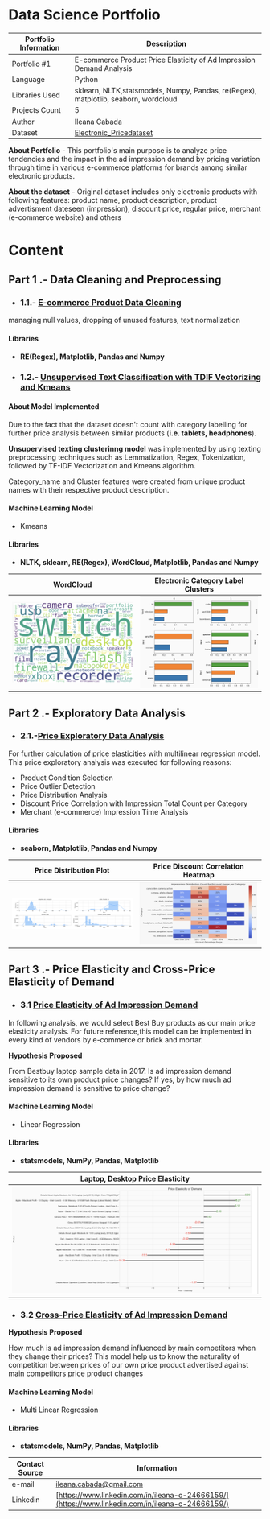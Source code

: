 # Data Science Portfolio

| Portfolio Information | Description |
| --- | --- |
| Portfolio #1 | E-commerce Product Price Elasticity of Ad Impression Demand Analysis |
|Language| Python|
|Libraries Used| sklearn, NLTK,statsmodels, Numpy, Pandas, re(Regex), matplotlib, seaborn, wordcloud|
|Projects Count| 5|
| Author | Ileana Cabada |
| Dataset | [Electronic_Pricedataset](https://www.kaggle.com/datafiniti/electronic-products-prices)|


**About Portfolio** - This portfolio's main purpose is to analyze price tendencies and the impact in the ad impression demand by pricing variation through time in various e-commerce platforms for brands among similar electronic products.

**About the dataset** - 
Original dataset includes only electronic products with following features:
product name, product description, product advertisment dateseen (impression), discount price, regular price, merchant (e-commerce website) and others

# Content 
## Part 1 .- Data Cleaning and Preprocessing ##


 - ### 1.1.- [E-commerce Product Data Cleaning](https://github.com/ileanadatamania/Data-Science-Portfolio/blob/master/DataCleaning_price.ipynb) 
 managing null values, dropping of unused features, text normalization 

#### Libraries 
- **RE(Regex), Matplotlib, Pandas and Numpy**  


- ### 1.2.- [Unsupervised Text Classification with TDIF Vectorizing and Kmeans](https://github.com/ileanadatamania/Data-Science-Portfolio/blob/master/Kmeans_TDIF_NLP_TextClustering.ipynb)
#### About Model Implemented
Due to the fact that the dataset doesn't count with category labelling for further price analysis between similar products (**i.e. tablets, headphones**).

**Unsupervised texting clusterinng model** was implemented by using texting preprocessing techniques such as Lemmatization, Regex, Tokenization, followed by TF-IDF Vectorization and Kmeans algorithm.

Category_name and Cluster features were created from unique product names with their respective product description. 

#### Machine Learning Model

- Kmeans

#### Libraries 

- **NLTK, sklearn, RE(Regex), WordCloud, Matplotlib, Pandas and Numpy**  


WordCloud       |  Electronic Category Label Clusters
:-------------------------:|:-------------------------:
![](https://github.com/ileanadatamania/images1/blob/master/wordcloud.png)  |  ![](https://github.com/ileanadatamania/images1/blob/master/clustword.png)

## Part 2 .- Exploratory Data Analysis
 
- ### 2.1.-[Price Exploratory Data Analysis](https://github.com/ileanadatamania/Data-Science-Portfolio/blob/master/EDA_Price.ipynb)

For further calculation of price elasticities with multilinear regression model. This price exploratory analysis was executed for following reasons:

- Product Condition Selection
- Price Outlier Detection
- Price Distribution Analysis
- Discount Price Correlation with Impression Total Count per Category
- Merchant (e-commerce) Impression Time Analysis

#### Libraries 

- **seaborn, Matplotlib, Pandas and Numpy**  

Price Distribution Plot     | Price Discount Correlation Heatmap
:-------------------------:|:-------------------------:
![](https://github.com/ileanadatamania/images1/blob/master/distplot.png)  |  ![](https://github.com/ileanadatamania/images1/blob/master/heatmapdisc.png)

## Part 3 .-  Price Elasticity and Cross-Price Elasticity of Demand ##

- ### 3.1 [Price Elasticity of Ad Impression Demand](https://github.com/ileanadatamania/Data-Science-Portfolio/blob/master/Price_Elasticityof_Demand.ipynb)
In following analysis, we would select Best Buy products as our main price elasticity analysis. For future reference,this model can be implemented in every kind of vendors by e-commerce or brick and mortar.

 **Hypothesis Proposed**

 From Bestbuy laptop sample data in 2017. Is ad impression demand sensitive to its own product price changes? If yes, by how much ad impression demand is sensitive to price change?
 

 
#### Machine Learning Model

- Linear Regression

 #### Libraries
 
- **statsmodels, NumPy, Pandas, Matplotlib**

Laptop, Desktop Price Elasticity     |
:-------------------------:|
![](https://github.com/ileanadatamania/images1/blob/master/price_elasticity.png)|


- ### 3.2 [Cross-Price Elasticity of Ad Impression Demand](https://github.com/ileanadatamania/Data-Science-Portfolio/blob/master/%20Cross_Price_Elasticityof_Demand.ipynb)

 **Hypothesis Proposed**

 How much is ad impression demand influenced by main competitors when they change their prices?
 This model help us to know the naturality of competition between prices of our own price product advertised against main     competitors price product changes

#### Machine Learning Model

- Multi Linear Regression

 #### Libraries
 
- **statsmodels, NumPy, Pandas, Matplotlib**

   
| Contact Source | Information |
| --- | --- |
| e-mail| ileana.cabada@gmail.com |
| Linkedin | [https://www.linkedin.com/in/ileana-c-24666159/](https://www.linkedin.com/in/ileana-c-24666159/) |
